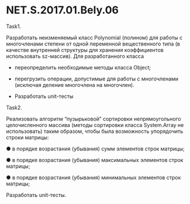 # NET.S.2017.01.Bely.06


Task1.

Разработать неизменяемый класс Polynomial (полином) для работы с многочленами степени  от одной переменной вещественного типа (в качестве внутренней структуры для хранения коэффициентов использовать sz-массив). Для разработанного класса

-	переопределить необходимые методы класса Object;

-	перегрузить операции, допустимые для работы с многочленами (исключая деление многочлена на многочлен). 

-	Разработать unit-тесты


Task2.

Реализовать алгоритм “пузырьковой” сортировки непрямоугольного целочисленного массива (методы сортировки класса System.Array не использовать) таким образом, чтобы была возможность упорядочить строки матрицы: 

●	в порядке возрастания (убывания) сумм элементов строк матрицы;

●	в порядке возрастания (убывания) максимальных элементов строк матрицы;

●	в порядке возрастания (убывания) минимальных элементов строк матрицы;

Разработать unit-тесты.
